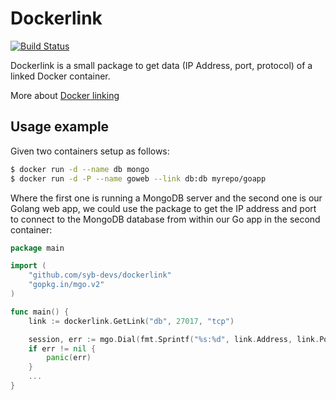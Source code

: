 # Dockerlink 

[![Build Status](https://drone.io/github.com/syb-devs/dockerlink/status.png)](https://drone.io/github.com/syb-devs/dockerlink/latest)

Dockerlink is a small package to get data (IP Address, port, protocol) of a linked Docker container. 

More about [Docker linking](https://docs.docker.com/userguide/dockerlinks/)

## Usage example

Given two containers setup as follows:

```bash
$ docker run -d --name db mongo
$ docker run -d -P --name goweb --link db:db myrepo/goapp
```

Where the first one is running a MongoDB server and the second one is our Golang web app, we could use the package to get the IP address and port to connect to the MongoDB database from within our Go app in the second container:

```go
package main

import (
	"github.com/syb-devs/dockerlink"
	"gopkg.in/mgo.v2"
)

func main() {
	link := dockerlink.GetLink("db", 27017, "tcp")

	session, err := mgo.Dial(fmt.Sprintf("%s:%d", link.Address, link.Port))
	if err != nil {
		panic(err)
	}
	...
}
```
